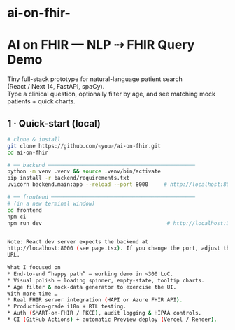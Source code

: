 # ai-on-fhir-
# AI on FHIR — NLP ⇢ FHIR Query Demo

Tiny full-stack prototype for natural-language patient search  
(React / Next 14, FastAPI, spaCy).  
Type a clinical question, optionally filter by age, and see matching mock
patients + quick charts.


## 1 · Quick-start (local)

```bash
# clone & install
git clone https://github.com/<you>/ai-on-fhir.git
cd ai-on-fhir

# ── backend ───────────────────────────────────────────────
python -m venv .venv && source .venv/bin/activate
pip install -r backend/requirements.txt
uvicorn backend.main:app --reload --port 8000     # http://localhost:8000/docs

# ── frontend ──────────────────────────────────────────────
# (in a new terminal window)
cd frontend
npm ci
npm run dev                                        # http://localhost:3001


Note: React dev server expects the backend at
http://localhost:8000 (see page.tsx). If you change the port, adjust that
URL.

What I focused on
* End-to-end “happy path” – working demo in ~300 LoC.
* Visual polish – loading spinner, empty-state, tooltip charts.
* Age filter & mock-data generator to exercise the UI.
With more time …
* Real FHIR server integration (HAPI or Azure FHIR API).
* Production‐grade i18n + RTL testing.
* Auth (SMART-on-FHIR / PKCE), audit logging & HIPAA controls.
* CI (GitHub Actions) + automatic Preview deploy (Vercel / Render).
